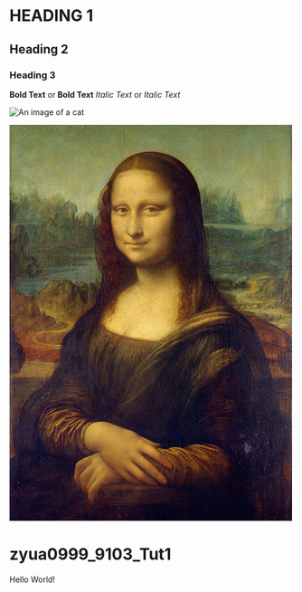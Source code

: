 # HEADING 1
## Heading 2
### Heading 3

**Bold Text** or __Bold Text__
*Italic Text* or _Italic Text_

![An image of a cat](https://placekitten.com/200/300)

![An image of the Mona Lisa](readmeImages/Mona_Lisa_by_Leonardo_da_Vinci_500_x_700.jpg)


# zyua0999_9103_Tut1

Hello World!